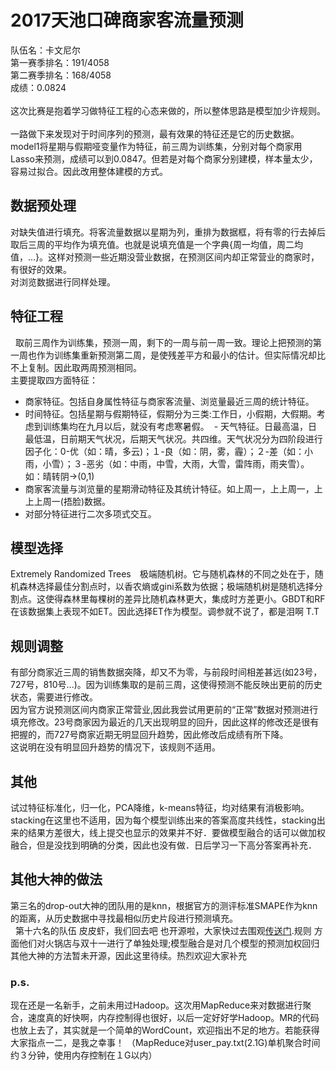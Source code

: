 # 2017天池口碑商家客流量预测
队伍名：卡文尼尔<br>
第一赛季排名：191/4058<br>
第二赛季排名：168/4058<br>
成绩：0.0824<br>
<br>
   这次比赛是抱着学习做特征工程的心态来做的，所以整体思路是模型加少许规则。<br>
<br>
   一路做下来发现对于时间序列的预测，最有效果的特征还是它的历史数据。model1将星期与假期哑变量作为特征，前三周为训练集，分别对每个商家用Lasso来预测，成绩可以到0.0847。但若是对每个商家分别建模，样本量太少，容易过拟合。因此改用整体建模的方式。<br>

## 数据预处理<br>
   对缺失值进行填充。将客流量数据以星期为列，重排为数据框，将有零的行去掉后取后三周的平均作为填充值。也就是说填充值是一个字典{周一均值，周二均值，...}。这样对预测一些近期没营业数据，在预测区间内却正常营业的商家时，有很好的效果。<br>
对浏览数据进行同样处理。

## 特征工程<br>
   取前三周作为训练集，预测一周，剩下的一周与前一周一致。理论上把预测的第一周也作为训练集重新预测第二周，是使残差平方和最小的估计。但实际情况却比不上复制。因此取两周预测相同。<br>
主要提取四方面特征：
  - 商家特征。包括自身属性特征与商家客流量、浏览量最近三周的统计特征。
  - 时间特征。包括星期与假期特征，假期分为三类:工作日，小假期，大假期。考虑到训练集均在九月以后，就没有考虑寒暑假。
  - 天气特征。日最高温，日最低温，日前期天气状况，后期天气状况。共四维。天气状况分为四阶段进行因子化：0-优（如：晴，多云)；１-良（如：阴，雾，霾）；２-差（如：小雨，小雪）；３-恶劣（如：中雨，中雪，大雨，大雪，雷阵雨，雨夹雪）。如：晴转阴->(0,1)
  - 商家客流量与浏览量的星期滑动特征及其统计特征。如上周一，上上周一，上上上周一(捂脸)数据。
  -  对部分特征进行二次多项式交互。

## 模型选择<br>
   Extremely Randomized Trees　极端随机树。它与随机森林的不同之处在于，随机森林选择最佳分割点时，以香农熵或gini系数为依据；极端随机树是随机选择分割点。这使得森林里每棵树的差异比随机森林更大，集成时方差更小。GBDT和RF在该数据集上表现不如ET。因此选择ET作为模型。调参就不说了，都是泪啊 T.T<br>

## 规则调整<br>
   有部分商家近三周的销售数据突降，却又不为零，与前段时间相差甚远(如23号，727号，810号...)。因为训练集取的是前三周，这使得预测不能反映出更前的历史状态，需要进行修改。<br>
因为官方说预测区间内商家正常营业,因此我尝试用更前的“正常”数据对预测进行填充修改。23号商家因为最近的几天出现明显的回升，因此这样的修改还是很有把握的，而727号商家近期无明显回升趋势，因此修改后成绩有所下降。<br>
 这说明在没有明显回升趋势的情况下，该规则不适用。<br>

## 其他<br>
   试过特征标准化，归一化，PCA降维，k-means特征，均对结果有消极影响。<br>
   stacking在这里也不适用，因为每个模型训练出来的答案高度共线性，stacking出来的结果方差很大，线上提交也显示的效果并不好．要做模型融合的话可以做加权融合，但是没找到明确的分类，因此也没有做．日后学习一下高分答案再补充．<br>
   
## 其他大神的做法<br>
   第三名的drop-out大神的团队用的是knn，根据官方的测评标准SMAPE作为knn的距离，从历史数据中寻找最相似历史片段进行预测填充。<br>
   第十六名的队伍 皮皮虾，我们回去吧 也开源啦，大家快过去围观[传送门](https://github.com/RogerMonkey/IJCAI_CUP_2017).规则
方面他们对火锅店与双十一进行了单独处理;模型融合是对几个模型的预测加权回归<br>
  其他大神的方法暂未开源，因此这里待续。热烈欢迎大家补充<br>

### p.s.<br>
   现在还是一名新手，之前未用过Hadoop。这次用MapReduce来对数据进行聚合，速度真的好快啊，内存控制得也很好，以后一定好好学Hadoop。MR的代码也放上去了，其实就是一个简单的WordCount，欢迎指出不足的地方。若能获得大家指点一二，是我之幸事！
（MapReduce对user_pay.txt(2.1G)单机聚合时间约３分钟，使用内存控制在１G以内）

